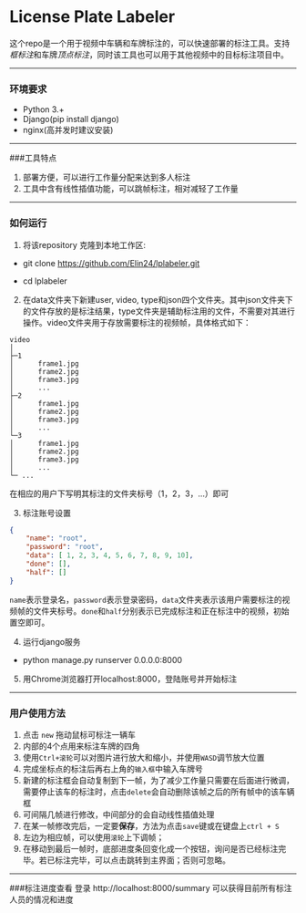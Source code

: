 #   License Plate Labeler

这个repo是一个用于视频中车辆和车牌标注的，可以快速部署的标注工具。支持*框标注*和车牌*顶点标注*，同时该工具也可以用于其他视频中的目标标注项目中。


----

### 环境要求
* Python 3.+
* Django(pip install django)
* nginx(高并发时建议安装)


------

###工具特点
1. 部署方便，可以进行工作量分配来达到多人标注
2. 工具中含有线性插值功能，可以跳帧标注，相对减轻了工作量

----



### 如何运行

1. 将该repository 克隆到本地工作区:

*   git clone https://github.com/Elin24/lplabeler.git

*   cd lplabeler

2. 在data文件夹下新建user, video, type和json四个文件夹。其中json文件夹下的文件存放的是标注结果，type文件夹是辅助标注用的文件，不需要对其进行操作。video文件夹用于存放需要标注的视频帧，具体格式如下：
```
video
│  
├─1
│      frame1.jpg
│      frame2.jpg
│      frame3.jpg
│      ...
├─2
│      frame1.jpg
│      frame2.jpg
│      frame3.jpg
│      ...
└─3
│      frame1.jpg
│      frame2.jpg
│      frame3.jpg
│      ...
└─ ...
```
在相应的用户下写明其标注的文件夹标号（1，2，3，...）即可



3. 标注账号设置
```json
{
    "name": "root",
    "password": "root",
    "data": [ 1, 2, 3, 4, 5, 6, 7, 8, 9, 10],
    "done": [],
    "half": []
}
```
`name`表示登录名，`password`表示登录密码，`data`文件夹表示该用户需要标注的视频帧的文件夹标号。`done`和`half`分别表示已完成标注和正在标注中的视频，初始置空即可。


4. 运行django服务

*   python manage.py runserver 0.0.0.0:8000

5. 用Chrome浏览器打开localhost:8000，登陆账号并开始标注


----


### 用户使用方法

1. 点击 `new` 拖动鼠标可标注一辆车
2. 内部的4个点用来标注车牌的四角
3. 使用`Ctrl+滚轮`可以对图片进行放大和缩小，并使用`WASD`调节放大位置
4. 完成坐标点的标注后再右上角的`输入框`中输入车牌号
5. 新建的标注框会自动复制到下一帧，为了减少工作量只需要在后面进行微调，需要停止该车的标注时，点击`delete`会自动删除该帧之后的所有帧中的该车辆框 
5. 可间隔几帧进行修改，中间部分的会自动线性插值处理
6. 在某一帧修改完后，一定要**保存**，方法为点击`save`键或在键盘上`ctrl + S`
7. 左边为相应帧，可以使用`滚轮`上下调帧；
8. 在移动到最后一帧时，底部进度条回变化成一个按钮，询问是否已经标注完毕。若已标注完毕，可以点击跳转到主界面；否则可忽略。

---



###标注进度查看
登录 http://localhost:8000/summary 可以获得目前所有标注人员的情况和进度
